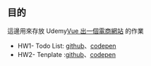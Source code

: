 ## 目的
這邊用來存放 Udemy[Vue 出一個電商網站](https://www.udemy.com/vue-hexschool/) 的作業
- HW1- Todo List: [github](https://github.com/CynthiaChuang/vue-exercise/tree/master/Hw1-TodoList)、[codepen](https://codepen.io/cynthiachuang/pen/dLjPed)
- HW2- Tenplate :[github](https://github.com/CynthiaChuang/vue-exercise/tree/master/Hw2-Template)、[codepen](https://codepen.io/cynthiachuang/pen/WWaRood)